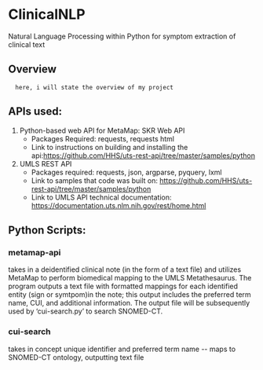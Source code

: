 # ClinicalNLP
Natural Language Processing within Python for symptom extraction of clinical text


## Overview
      here, i will state the overview of my project

## APIs used:  
1.	Python-based web API for MetaMap: SKR Web API 
      -  Packages Required: requests, requests html
      - Link to instructions on building and installing the api:https://github.com/HHS/uts-rest-api/tree/master/samples/python 
2.    UMLS REST API 
      - Packages required: requests, json, argparse, pyquery, lxml 
      - Link to samples that code was built on: https://github.com/HHS/uts-rest-api/tree/master/samples/python
      - Link to UMLS API technical documentation: https://documentation.uts.nlm.nih.gov/rest/home.html

## Python Scripts: 

### metamap-api 

takes in a deidentified clinical note (in the form of a text file) and utilizes MetaMap to perform biomedical mapping to the UMLS Metathesaurus. The program outputs a text file with formatted mappings for each identified entity (sign or symtpom)in the note; this output includes the preferred term name, CUI, and additional information. The output file will be subsequently used by ‘cui-search.py’ to search SNOMED-CT.


### cui-search
takes in concept unique identifier and preferred term name -- maps to SNOMED-CT ontology, outputting text file



